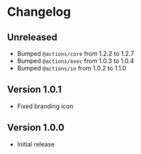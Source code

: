 # Changelog

## Unreleased

- Bumped `@actions/core` from 1.2.2 to 1.2.7
- Bumped `@actions/exec` from 1.0.3 to 1.0.4
- Bumped `@actions/io` from 1.0.2 to 1.1.0

## Version 1.0.1

- Fixed branding icon

## Version 1.0.0

- Initial release
